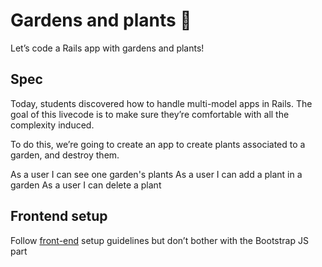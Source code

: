 # Gardens and plants 🌴

Let’s code a Rails app with gardens and plants!


## Spec

Today, students discovered how to handle multi-model apps in Rails. The goal of this livecode is to make sure they’re comfortable with all the complexity induced.

To do this, we’re going to create an app to create plants associated to a garden, and destroy them.

As a user I can see one garden's plants
As a user I can add a plant in a garden
As a user I can delete a plant

## Frontend setup

Follow [front-end](https://github.com/lewagon/rails-stylesheets/blob/master/README.md) setup guidelines but don’t bother with the Bootstrap JS part
